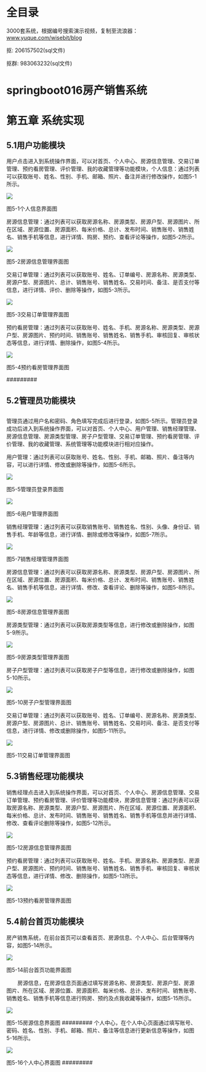 # 全目录

3000套系统，根据编号搜索演示视频，复制至流浪器：www.yuque.com/wisebit/blog


<p>抠: 206157502(sql文件)</p>
<p>抠群: 983063232(sql文件)</p>


# springboot016房产销售系统
# 第五章 系统实现
## 5.1用户功能模块
用户点击进入到系统操作界面，可以对首页、个人中心、房源信息管理、交易订单管理、预约看房管理、评价管理、我的收藏管理等功能模块，个人信息：通过列表可以获取账号、姓名、性别、手机、邮箱、照片、备注并进行修改操作，如图5-1所示。

![](/md/blog.013.png)

图5-1个人信息界面图

房源信息管理：通过列表可以获取房源名称、房源类型、房源户型、房源图片、所在区域、房源位置、房源面积、每米价格、总计、发布时间、销售账号、销售姓名、销售手机等信息，进行详情、购房、预约、查看评论等操作，如图5-2所示。

![](/md/blog.014.png)

图5-2房源信息管理界面图



交易订单管理：通过列表可以获取账号、姓名、订单编号、房源名称、房源类型、房源户型、房源图片、总计、销售账号、销售姓名、交易时间、备注、是否支付等信息，进行详情、评价、删除等操作，如图5-3所示。

![](/md/blog.015.png)

图5-3交易订单管理界面图



预约看房管理：通过列表可以获取账号、姓名、手机、房源名称、房源类型、房源户型、房源图片、预约时间、销售账号、销售姓名、销售手机、审核回复、审核状态等信息，进行详情、删除操作，如图5-4所示。

![](/md/blog.016.png)

图5-4预约看房管理界面图


#########
## 5.2管理员功能模块
##
管理员通过用户名和密码、角色填写完成后进行登录，如图5-5所示。管理员登录成功后进入到系统操作界面，可以对首页、个人中心、用户管理、销售经理管理、房源信息管理、房源类型管理、房子户型管理、交易订单管理、预约看房管理、评价管理、我的收藏管理、系统管理等功能模块进行相对应操作。

用户管理：通过列表可以获取账号、姓名、性别、手机、邮箱、照片、备注等内容，可以进行详情、修改或删除等操作，如图5-6所示。

![](/md/blog.017.png)

图5-5管理员登录界面图


![](/md/blog.018.png)

图5-6用户管理界面图


销售经理管理：通过列表可以获取销售账号、销售姓名、性别、头像、身份证、销售手机、年龄等信息，进行详情、删除或修改等操作，如图5-7所示。


![](/md/blog.019.png)

图5-7销售经理管理界面图

房源信息管理：通过列表可以获取房源名称、房源类型、房源户型、房源图片、所在区域、房源位置、房源面积、每米价格、总计、发布时间、销售账号、销售姓名、销售手机等信息，进行详情、修改、查看评论、删除等操作，如图5-8所示。

![](/md/blog.020.png)

图5-8房源信息管理界面图 

房源类型管理：通过列表可以获取房源类型等信息，进行修改或删除操作，如图5-9所示。

![](/md/blog.021.png)

图5-9房源类型管理界面图

房子户型管理：通过列表可以获取房子户型等信息，进行修改或删除操作，如图5-10所示。

![](/md/blog.022.png)

图5-10房子户型管理界面图

交易订单管理：通过列表可以获取账号、姓名、订单编号、房源名称、房源类型、房源户型、房源图片、总计、销售账号、销售姓名、交易时间、备注、是否支付等信息，进行详情、修改或删除操作，如图5-11所示。

![](/md/blog.023.png)

图5-11交易订单管理界面图

## 5.3销售经理功能模块
销售经理点击进入到系统操作界面，可以对首页、个人中心、房源信息管理、交易订单管理、预约看房管理、评价管理等功能模块，房源信息管理：通过列表可以获取房源名称、房源类型、房源户型、房源图片、所在区域、房源位置、房源面积、每米价格、总计、发布时间、销售账号、销售姓名、销售手机等信息并进行详情、修改、查看评论删除等操作，如图5-12所示。

![](/md/blog.024.png)

图5-12房源信息管理界面图


预约看房管理：通过列表可以获取账号、姓名、手机、房源名称、房源类型、房源户型、房源图片、预约时间、销售账号、销售姓名、销售手机、审核回复、审核状态等信息，进行详情、修改、删除操作，如图5-13所示。

![](/md/blog.025.png)

图5-13预约看房管理界面图


## 5.4前台首页功能模块
房产销售系统，在前台首页可以查看首页、房源信息、个人中心、后台管理等内容，如图5-14所示。

![](/md/blog.026.png)

图5-14前台首页功能界面图



`    `房源信息，在房源信息页面通过填写房源名称、房源类型、房源户型、房源图片、所在区域、房源位置、房源面积、每米价格、总计、发布时间、销售账号、销售姓名、销售手机等信息进行购房、预约及点我收藏等操作，如图5-15所示。

![](/md/blog.027.png)

图5-15房源信息界面图
#########
个人中心，在个人中心页面通过填写账号、密码、姓名、性别、手机、邮箱、照片、备注等信息进行更新信息等操作，如图5-16所示。

![](/md/blog.028.png)

图5-16个人中心界面图
#########











